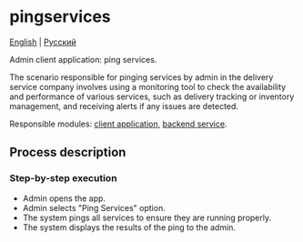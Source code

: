 # pingservices

[English](pingservices.md) | [Русский](pingservices.ru.md)

Admin client application: ping services.

The scenario responsible for pinging services by admin in the delivery service company involves using a monitoring tool to check the availability and performance of various services, such as delivery tracking or inventory management, and receiving alerts if any issues are detected.

Responsible modules: [client application](../../frontend/adminclient.md), [backend service](../../backend/adminbackend.md).

## Process description

### Step-by-step execution

- Admin opens the app.
- Admin selects "Ping Services" option.
- The system pings all services to ensure they are running properly.
- The system displays the results of the ping to the admin.
